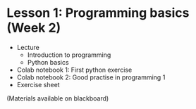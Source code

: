 # Lesson 1: Programming basics (Week 2)

- Lecture	- Introduction to programming	- Python basics- Colab notebook 1: First python exercise- Colab notebook 2: Good practise in programming 1- Exercise sheet

(Materials available on blackboard)